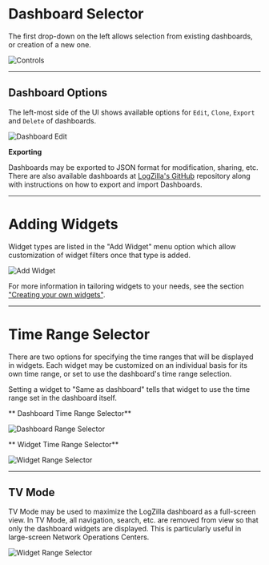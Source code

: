 <!-- @@@title:Dashboard Overview@@@ -->


# Dashboard Selector

The first drop-down on the left allows selection from existing dashboards, or creation of a new one.

![Controls](@@path/images/dashboard-list.png)

---

## Dashboard Options
The left-most side of the UI shows available options for `Edit`, `Clone`, `Export` and `Delete` of dashboards.

![Dashboard Edit](@@path/images/dashboard-options.png)

**Exporting**

Dashboards may be exported to JSON format for modification, sharing, etc. There are also available dashboards at [LogZilla's GitHub](https://github.com/logzilla/extras/tree/master/dashboards) repository along with instructions on how to export and import Dashboards.

---

# Adding Widgets
Widget types are listed in the "Add Widget" menu option which allow customization of widget filters once that type is added.

![Add Widget](@@path/images/add-widget.png)

For more information in tailoring widgets to your needs, see the section ["Creating your own widgets"](/help/using_the_dashboard/creating_your_own_widgets).

---

# Time Range Selector
There are two options for specifying the time ranges that will be displayed in widgets. Each widget may be customized on an individual basis for its own time range, or set to use the dashboard's time range selection.

Setting a widget to "Same as dashboard" tells that widget to use the time range set in the dashboard itself.


** Dashboard Time Range Selector**

![Dashboard Range Selector](@@path/images/dashboard-time-range-selector.png)

** Widget Time Range Selector**

![Widget Range Selector](@@path/images/widget-time-range.png)

---

## TV Mode

TV Mode may be used to maximize the LogZilla dashboard as a full-screen view. In TV Mode, all navigation, search, etc. are removed from view so that only the dashboard widgets are displayed. This is particularly useful in large-screen Network Operations Centers.

![Widget Range Selector](@@path/images/tv-mode.png)

